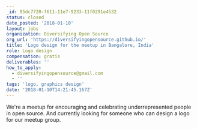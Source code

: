 ```yaml
---
_id: 95dc7720-f611-11e7-9233-11f0291e4532
status: closed
date_posted: '2018-01-10'
layout: jobs
organization: Diversifying Open Source
org_url: 'https://diversifyingopensource.github.io/'
title: 'Logo design for the meetup in Bangalore, India'
role: Logo design
compensation: gratis
deliverables: ''
how_to_apply:
  - diversifyingopensource@gmail.com
  - ''
tags: 'logo, graphics design'
date: '2018-01-10T14:21:45.167Z'
---
```

We're a meetup for encouraging and celebrating underrepresented people in open source. And currently looking for someone who can design a logo for our meetup group.
